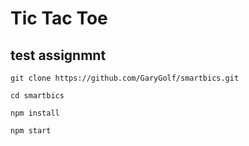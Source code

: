 # Tic Tac Toe

## test assignmnt

```
git clone https://github.com/GaryGolf/smartbics.git

cd smartbics

npm install

npm start
```